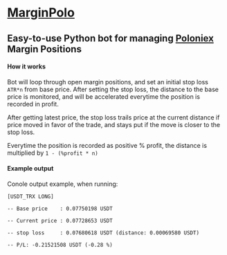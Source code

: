 # [MarginPolo](https://poloniex.com/signup?c=2E28D52D)

## Easy-to-use Python bot for managing [Poloniex](https://poloniex.com/signup?c=2E28D52D) Margin Positions

#### How it works

Bot will loop through open margin positions, and set an initial stop loss `ATR*n` from base price.
After setting the stop loss, the distance to the base price is monitored, and will be accelerated
everytime the position is recorded in profit.

After getting latest price, the stop loss trails price at the current distance if price moved in favor of the trade,
and stays put if the move is closer to the stop loss.

Everytime the position is recorded as positive % profit, the distance is multiplied by `1 - (%profit * n)`

#### Example output
Conole output example, when running:

`[USDT_TRX LONG]`

`-- Base price    : 0.07750198 USDT`

`-- Current price : 0.07728653 USDT`

`-- stop loss     : 0.07680618 USDT (distance: 0.00069580 USDT)`

`-- P/L: -0.21521508 USDT (-0.28 %)`





